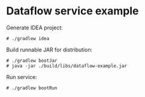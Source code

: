 # Dataflow service example

Generate IDEA project:

```
# ./gradlew idea
```

Build runnable JAR for distribution:

```
# ./gradlew bootJar
# java -jar ./build/libs/dataflow-example.jar
```

Run service:

```
# ./gradlew bootRun
```

